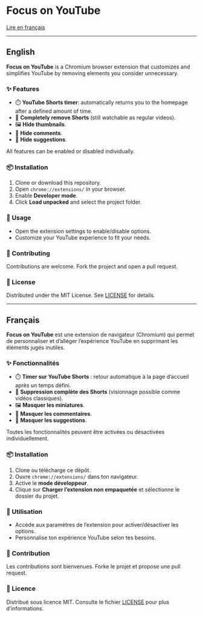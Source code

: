 # Focus on YouTube

[Lire en français](#français)

---

## English

**Focus on YouTube** is a Chromium browser extension that customizes and simplifies YouTube by removing elements you consider unnecessary.

### ✨ Features

- ⏱️ **YouTube Shorts timer**: automatically returns you to the homepage after a defined amount of time.  
- 🚫 **Completely remove Shorts** (still watchable as regular videos).  
- 🖼️ **Hide thumbnails**.  
- 💬 **Hide comments**.  
- 🎯 **Hide suggestions**.  

All features can be enabled or disabled individually.

### 📦 Installation

1. Clone or download this repository.  
2. Open `chrome://extensions/` in your browser.  
3. Enable **Developer mode**.  
4. Click **Load unpacked** and select the project folder.  

### 🔧 Usage

- Open the extension settings to enable/disable options.  
- Customize your YouTube experience to fit your needs.  

### 🤝 Contributing

Contributions are welcome. Fork the project and open a pull request.  

### 📜 License

Distributed under the MIT License. See [LICENSE](LICENSE) for details.

---

## Français

**Focus on YouTube** est une extension de navigateur (Chromium) qui permet de personnaliser et d’alléger l’expérience YouTube en supprimant les éléments jugés inutiles.

### ✨ Fonctionnalités

- ⏱️ **Timer sur YouTube Shorts** : retour automatique à la page d’accueil après un temps défini.  
- 🚫 **Suppression complète des Shorts** (visionnage possible comme vidéos classiques).  
- 🖼️ **Masquer les miniatures**.  
- 💬 **Masquer les commentaires**.  
- 🎯 **Masquer les suggestions**.  

Toutes les fonctionnalités peuvent être activées ou désactivées individuellement.

### 📦 Installation

1. Clone ou télécharge ce dépôt.  
2. Ouvre `chrome://extensions/` dans ton navigateur.  
3. Active le **mode développeur**.  
4. Clique sur **Charger l’extension non empaquetée** et sélectionne le dossier du projet.  

### 🔧 Utilisation

- Accède aux paramètres de l’extension pour activer/désactiver les options.  
- Personnalise ton expérience YouTube selon tes besoins.  

### 🤝 Contribution

Les contributions sont bienvenues. Forke le projet et propose une pull request.  

### 📜 Licence

Distribué sous licence MIT. Consulte le fichier [LICENSE](LICENSE) pour plus d’informations.
